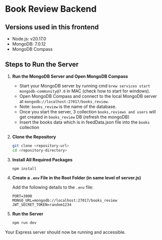 # Book Review Backend

## Versions used in this frontend

- Node.js: v20.17.0
- MongoDB: 7.0.12
- MongoDB Compass

## Steps to Run the Server

1. **Run the MongoDB Server and Open MongoDB Compass**

   - Start your MongoDB server by running cmd `brew services start mongodb-community@7.0` in MAC (check how to start for windows).
   - Open MongoDB Compass and connect to the local MongoDB server at `mongodb://localhost:27017/books_review`.
   - Note: `books_review` is the name of the database.
   - Once you start the server, 3 collection `books,reviews and users` will get created in `books_review` DB (refresh the mongoDB)
   - Insert the books data which is in feedData.json file into the `books` collection

2. **Clone the Repository**

   ```sh
   git clone <repository-url>
   cd <repository-directory>
   ```

3. **Install All Required Packages**

   ```sh
   npm install
   ```

4. **Create a `.env` File in the Root Folder (in same level of server.js)**

   Add the following details to the `.env` file:

   ```env
   PORT=3000
   MONGO_URL=mongodb://localhost:27017/books_review
   JWT_SECRET_TOKEN=random1234
   ```

5. **Run the Server**
   ```sh
   npm run dev
   ```

Your Express server should now be running and accessible.
